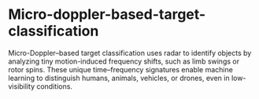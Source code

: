 # Micro-doppler-based-target-classification
Micro-Doppler–based target classification uses radar to identify objects by analyzing tiny motion-induced frequency shifts, such as limb swings or rotor spins. These unique time–frequency signatures enable machine learning to distinguish humans, animals, vehicles, or drones, even in low-visibility conditions.
